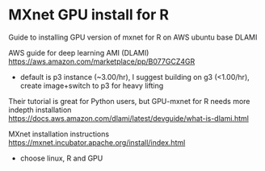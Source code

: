 # MXnet GPU install for R

Guide to installing GPU version of mxnet for R on AWS ubuntu base DLAMI

AWS guide for deep learning AMI (DLAMI)  
https://aws.amazon.com/marketplace/pp/B077GCZ4GR  
- default is p3 instance (~3.00/hr), I suggest building on g3 (<1.00/hr), create image+switch to p3 for heavy lifting  

Their tutorial is great for Python users, but GPU-mxnet for R needs more indepth installation  
https://docs.aws.amazon.com/dlami/latest/devguide/what-is-dlami.html  

MXnet installation instructions   
https://mxnet.incubator.apache.org/install/index.html  
- choose linux, R and GPU  
